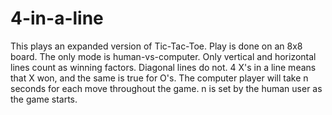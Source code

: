 4-in-a-line
===========

This plays an expanded version of Tic-Tac-Toe.
Play is done on an 8x8 board.
The only mode is human-vs-computer.
Only vertical and horizontal lines count as winning factors. Diagonal lines do not.
4 X's in a line means that X won, and the same is true for O's.
The computer player will take n seconds for each move throughout the game. n is set by the human user as the game starts.
